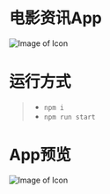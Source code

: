 # 电影资讯App

![Image of Icon](http://up526.com/github/movieicon.jpg)

# 运行方式
  > - `npm i`
  > - `npm run start`

# App预览
![Image of Icon](http://up526.com/github/movieapp.jpg)
